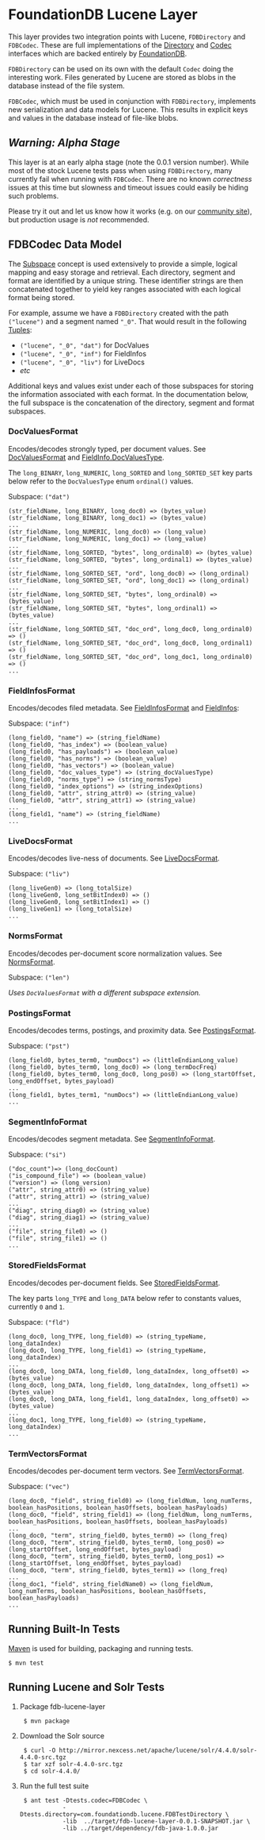 # FoundationDB Lucene Layer

This layer provides two integration points with Lucene, `FDBDirectory` and 
`FDBCodec`. These are full implementations of the [Directory](https://lucene.apache.org/core/4_4_0/core/org/apache/lucene/store/Directory.html)
and [Codec](https://lucene.apache.org/core/4_4_0/core/org/apache/lucene/codecs/Codec.html)
interfaces which are backed entirely by [FoundationDB](https://foundationdb.com/).

`FDBDirectory` can be used on its own with the default `Codec` doing the
interesting work. Files generated by Lucene are stored as blobs in the
database instead of the file system.

`FDBCodec`, which must be used in conjunction with `FDBDirectory`, implements 
new serialization and data models for Lucene. This results in explicit keys and
values in the database instead of file-like blobs.


## _Warning: Alpha Stage_

This layer is at an early alpha stage (note the 0.0.1 version number). While
most of the stock Lucene tests pass when using `FDBDirectory`, many currently
fail when running with `FDBCodec`. There are no known _correctness_ issues at
this time but slowness and timeout issues could easily be hiding such problems.

Please try it out and let us know how it works (e.g. on our
[community site](http://community.foundationdb.com/)), but production usage
is *not* recommended.


## FDBCodec Data Model

The [Subspace](https://foundationdb.com/documentation/data-modeling.html#subspaces-of-keys)
concept is used extensively to provide a simple, logical mapping and easy
storage and retrieval. Each directory, segment and format are identified by a
unique string. These identifier strings are then concatenated together to yield
key ranges associated with each logical format being stored.

For example, assume we have a `FDBDirectory` created with the path
`("lucene")` and a segment named `"_0"`. That would result in the following
[Tuples](https://foundationdb.com/documentation/data-modeling.html#tuples):

- `("lucene", "_0", "dat")` for DocValues
- `("lucene", "_0", "inf")` for FieldInfos
- `("lucene", "_0", "liv")` for LiveDocs
- _etc_

Additional keys and values exist under each of those subspaces for storing the 
information associated with each format. In the documentation below, the full
subspace is the concatenation of the directory, segment and format subspaces.


### DocValuesFormat

Encodes/decodes strongly typed, per document values. See
[DocValuesFormat](https://lucene.apache.org/core/4_0_0/core/org/apache/lucene/codecs/DocValuesFormat.html)
and
[FieldInfo.DocValuesType](https://lucene.apache.org/core/4_4_0/core/org/apache/lucene/index/FieldInfo.DocValuesType.html).

The `long_BINARY`, `long_NUMERIC`, `long_SORTED` and `long_SORTED_SET` key parts
below refer to the `DocValuesType` enum `ordinal()` values.

Subspace: `("dat")`

    (str_fieldName, long_BINARY, long_doc0) => (bytes_value)
    (str_fieldName, long_BINARY, long_doc1) => (bytes_value)
    ...
    (str_fieldName, long_NUMERIC, long_doc0) => (long_value)
    (str_fieldName, long_NUMERIC, long_doc1) => (long_value)
    ...
    (str_fieldName, long_SORTED, "bytes", long_ordinal0) => (bytes_value)
    (str_fieldName, long_SORTED, "bytes", long_ordinal1) => (bytes_value)
    ...
    (str_fieldName, long_SORTED_SET, "ord", long_doc0) => (long_ordinal)
    (str_fieldName, long_SORTED_SET, "ord", long_doc1) => (long_ordinal)
    ...
    (str_fieldName, long_SORTED_SET, "bytes", long_ordinal0) => (bytes_value)
    (str_fieldName, long_SORTED_SET, "bytes", long_ordinal1) => (bytes_value)
    ...
    (str_fieldName, long_SORTED_SET, "doc_ord", long_doc0, long_ordinal0) => ()
    (str_fieldName, long_SORTED_SET, "doc_ord", long_doc0, long_ordinal1) => ()
    (str_fieldName, long_SORTED_SET, "doc_ord", long_doc1, long_ordinal0) => ()
    ...


### FieldInfosFormat

Encodes/decodes filed metadata. See
[FieldInfosFormat](https://lucene.apache.org/core/4_0_0/core/org/apache/lucene/codecs/FieldInfosFormat.html)
and
[FieldInfos](https://lucene.apache.org/core/4_0_0/core/org/apache/lucene/index/FieldInfos.html):

Subspace: `("inf")`

    (long_field0, "name") => (string_fieldName)
    (long_field0, "has_index") => (boolean_value)
    (long_field0, "has_payloads") => (boolean_value)
    (long_field0, "has_norms") => (boolean_value)
    (long_field0, "has_vectors") => (boolean_value)
    (long_field0, "doc_values_type") => (string_docValuesType)
    (long_field0, "norms_type") => (string_normsType)
    (long_field0, "index_options") => (string_indexOptions)
    (long_field0, "attr", string_attr0) => (string_value)
    (long_field0, "attr", string_attr1) => (string_value)
    ...
    (long_field1, "name") => (string_fieldName)
    ...


### LiveDocsFormat

Encodes/decodes live-ness of documents. See
[LiveDocsFormat](https://lucene.apache.org/core/4_0_0/core/org/apache/lucene/codecs/LiveDocsFormat.html).

Subspace: `("liv")`

    (long_liveGen0) => (long_totalSize)
    (long_liveGen0, long_setBitIndex0) => ()
    (long_liveGen0, long_setBitIndex1) => ()
    (long_liveGen1) => (long_totalSize)
    ...


### NormsFormat

Encodes/decodes per-document score normalization values. See
[NormsFormat](https://lucene.apache.org/core/4_0_0/core/org/apache/lucene/codecs/NormsFormat.html).

Subspace: `("len")`

_Uses `DocValuesFormat` with a different subspace extension._


### PostingsFormat

Encodes/decodes terms, postings, and proximity data. See
[PostingsFormat](https://lucene.apache.org/core/4_0_0/core/org/apache/lucene/codecs/PostingsFormat.html).

Subspace: `("pst")`

    (long_field0, bytes_term0, "numDocs") => (littleEndianLong_value)
    (long_field0, bytes_term0, long_doc0) => (long_termDocFreq)
    (long_field0, bytes_term0, long_doc0, long_pos0) => (long_startOffset, long_endOffset, bytes_payload)
    ...
    (long_field1, bytes_term1, "numDocs") => (littleEndianLong_value)
    ...


### SegmentInfoFormat

Encodes/decodes segment metadata. See
[SegmentInfoFormat](https://lucene.apache.org/core/4_0_0/core/org/apache/lucene/codecs/SegmentInfoFormat.html).

Subspace: `("si")`

    ("doc_count")=> (long_docCount)
    ("is_compound_file") => (boolean_value)
    ("version") => (long_version)
    ("attr", string_attr0) => (string_value)
    ("attr", string_attr1) => (string_value)
    ...
    ("diag", string_diag0) => (string_value)
    ("diag", string_diag1) => (string_value)
    ...
    ("file", string_file0) => ()
    ("file", string_file1) => ()
    ...


### StoredFieldsFormat

Encodes/decodes per-document fields. See
[StoredFieldsFormat](https://lucene.apache.org/core/4_0_0/core/org/apache/lucene/codecs/SegmentInfoFormat.html).

The key parts `long_TYPE` and `long_DATA` below refer to constants values,
currently `0` and `1`.

Subspace: `("fld")`

    (long_doc0, long_TYPE, long_field0) => (string_typeName, long_dataIndex)
    (long_doc0, long_TYPE, long_field1) => (string_typeName, long_dataIndex)
    ...
    (long_doc0, long_DATA, long_field0, long_dataIndex, long_offset0) => (bytes_value)
    (long_doc0, long_DATA, long_field0, long_dataIndex, long_offset1) => (bytes_value)
    (long_doc0, long_DATA, long_field1, long_dataIndex, long_offset0) => (bytes_value)
    ...
    (long_doc1, long_TYPE, long_field0) => (string_typeName, long_dataIndex)
    ...


### TermVectorsFormat

Encodes/decodes per-document term vectors. See
[TermVectorsFormat](https://lucene.apache.org/core/4_0_0/core/org/apache/lucene/codecs/TermVectorsFormat.html).

Subspace: `("vec")`

    (long_doc0, "field", string_field0) => (long_fieldNum, long_numTerms, boolean_hasPositions, boolean_hasOffsets, boolean_hasPayloads)
    (long_doc0, "field", string_field1) => (long_fieldNum, long_numTerms, boolean_hasPositions, boolean_hasOffsets, boolean_hasPayloads)
    ...
    (long_doc0, "term", string_field0, bytes_term0) => (long_freq)
    (long_doc0, "term", string_field0, bytes_term0, long_pos0) => (long_startOffset, long_endOffset, bytes_payload)
    (long_doc0, "term", string_field0, bytes_term0, long_pos1) => (long_startOffset, long_endOffset, bytes_payload)
    (long_doc0, "term", string_field0, bytes_term1) => (long_freq)
    ...
    (long_doc1, "field", string_fieldName0) => (long_fieldNum, long_numTerms, boolean_hasPositions, boolean_hasOffsets, boolean_hasPayloads)
    ...


## Running Built-In Tests

[Maven](http://maven.apache.org/) is used for building, packaging and running
tests.

    $ mvn test


## Running Lucene and Solr Tests

1. Package fdb-lucene-layer

        $ mvn package

2. Download the Solr source

        $ curl -O http://mirror.nexcess.net/apache/lucene/solr/4.4.0/solr-4.4.0-src.tgz
        $ tar xzf solr-4.4.0-src.tgz
        $ cd solr-4.4.0/

3. Run the full test suite

        $ ant test -Dtests.codec=FDBCodec \
                   -Dtests.directory=com.foundationdb.lucene.FDBTestDirectory \
                   -lib  ../target/fdb-lucene-layer-0.0.1-SNAPSHOT.jar \
                   -lib ../target/dependency/fdb-java-1.0.0.jar

